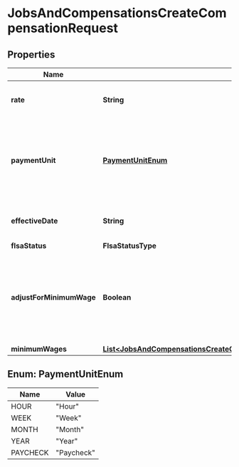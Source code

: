 

# JobsAndCompensationsCreateCompensationRequest



## Properties

| Name | Type | Description | Notes |
|------------ | ------------- | ------------- | -------------|
|**rate** | **String** | The dollar amount paid per payment unit. |  [optional] |
|**paymentUnit** | [**PaymentUnitEnum**](#PaymentUnitEnum) | The unit accompanying the compensation rate. If the employee is an owner, rate should be &#39;Paycheck&#39;. |  |
|**effectiveDate** | **String** | The date when the compensation takes effect. |  [optional] |
|**flsaStatus** | **FlsaStatusType** |  |  |
|**adjustForMinimumWage** | **Boolean** | Determines whether the compensation should be adjusted for minimum wage. Only applies to Nonexempt employees. |  [optional] |
|**minimumWages** | [**List&lt;JobsAndCompensationsCreateCompensationRequestMinimumWagesInner&gt;**](JobsAndCompensationsCreateCompensationRequestMinimumWagesInner.md) |  |  [optional] |



## Enum: PaymentUnitEnum

| Name | Value |
|---- | -----|
| HOUR | &quot;Hour&quot; |
| WEEK | &quot;Week&quot; |
| MONTH | &quot;Month&quot; |
| YEAR | &quot;Year&quot; |
| PAYCHECK | &quot;Paycheck&quot; |



